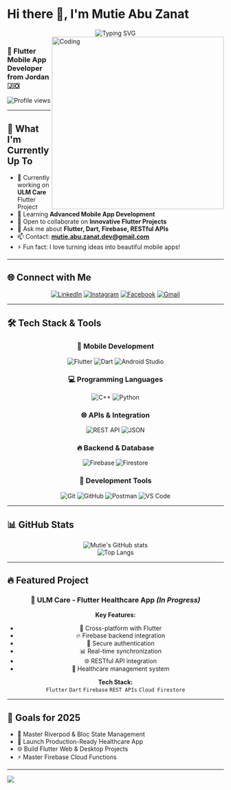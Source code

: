 # Hi there 👋, I'm Mutie Abu Zanat

<div align="center">
  <img src="https://readme-typing-svg.demolab.com?font=Fira+Code&size=22&pause=1000&center=true&vCenter=true&width=500&lines=Welcome+to+my+GitHub+Profile!;Flutter+Mobile+App+Developer;Passionate+about+Mobile+Development;Always+Learning+New+Technologies" alt="Typing SVG" />
</div>

<img align="right" alt="Coding" width="400" src="https://media.giphy.com/media/qgQUggAC3Pfv687qPC/giphy.gif" />

### 📱 Flutter Mobile App Developer from Jordan 🇯🇴

![Profile views](https://komarev.com/ghpvc/?username=mutie-az&label=Profile%20views&color=0e75b6&style=flat)

---

## 🚀 What I'm Currently Up To

- 🔭 Currently working on **ULM Care** Flutter Project  
- 🌱 Learning **Advanced Mobile App Development**  
- 👯 Open to collaborate on **Innovative Flutter Projects**  
- 💬 Ask me about **Flutter, Dart, Firebase, RESTful APIs**  
- 📫 Contact: **mutie.abu.zanat.dev@gmail.com**  
- ⚡ Fun fact: I love turning ideas into beautiful mobile apps!  

---

## 🌐 Connect with Me

<div align="center">
  
[![LinkedIn](https://img.shields.io/badge/LinkedIn-0077B5?style=for-the-badge&logo=linkedin&logoColor=white)](https://www.linkedin.com/in/mutie3az)
[![Instagram](https://img.shields.io/badge/Instagram-E4405F?style=for-the-badge&logo=instagram&logoColor=white)](https://www.instagram.com/mutie_az)
[![Facebook](https://img.shields.io/badge/Facebook-1877F2?style=for-the-badge&logo=facebook&logoColor=white)](https://www.facebook.com/share/19pu6ykYnM/)
[![Gmail](https://img.shields.io/badge/Email-D14836?style=for-the-badge&logo=gmail&logoColor=white)](mailto:mutie.abu.zanat.dev@gmail.com)

</div>

---

## 🛠 Tech Stack & Tools

<div align="center">

### 📱 Mobile Development
![Flutter](https://img.shields.io/badge/Flutter-02569B?style=for-the-badge&logo=flutter&logoColor=white)
![Dart](https://img.shields.io/badge/Dart-0175C2?style=for-the-badge&logo=dart&logoColor=white)
![Android Studio](https://img.shields.io/badge/Android_Studio-3DDC84?style=for-the-badge&logo=android-studio&logoColor=white)

### 💻 Programming Languages
![C++](https://img.shields.io/badge/C++-00599C?style=for-the-badge&logo=cplusplus&logoColor=white)
![Python](https://img.shields.io/badge/Python-FFD43B?style=for-the-badge&logo=python&logoColor=blue)

### 🌐 APIs & Integration
![REST API](https://img.shields.io/badge/REST_API-02569B?style=for-the-badge&logo=fastapi&logoColor=white)
![JSON](https://img.shields.io/badge/JSON-000000?style=for-the-badge&logo=json&logoColor=white)

### 🔥 Backend & Database
![Firebase](https://img.shields.io/badge/firebase-ffca28?style=for-the-badge&logo=firebase&logoColor=black)
![Firestore](https://img.shields.io/badge/Firestore-039BE5?style=for-the-badge&logo=firebase&logoColor=white)

### 🔧 Development Tools
![Git](https://img.shields.io/badge/GIT-E44C30?style=for-the-badge&logo=git&logoColor=white)
![GitHub](https://img.shields.io/badge/GitHub-100000?style=for-the-badge&logo=github&logoColor=white)
![Postman](https://img.shields.io/badge/Postman-FF6C37?style=for-the-badge&logo=Postman&logoColor=white)
![VS Code](https://img.shields.io/badge/VSCode-0078D4?style=for-the-badge&logo=visualstudiocode&logoColor=white)

</div>

---

## 📊 GitHub Stats

<div align="center">

![Mutie's GitHub stats](https://github-readme-stats.vercel.app/api?username=mutie-az&show_icons=true&theme=radical)  
![Top Langs](https://github-readme-stats.vercel.app/api/top-langs/?username=mutie-az&layout=compact&theme=radical)  

</div>

---

## 🔥 Featured Project

<div align="center">

### 🏥 ULM Care - Flutter Healthcare App *(In Progress)*

**Key Features:**
- 📱 Cross-platform with Flutter  
- 🔥 Firebase backend integration  
- 🔐 Secure authentication  
- 📊 Real-time synchronization  
- 🌐 RESTful API integration  
- 💊 Healthcare management system  

**Tech Stack:**  
`Flutter` `Dart` `Firebase` `REST APIs` `Cloud Firestore`

</div>

---

## 🎯 Goals for 2025
- 🚀 Master Riverpod & Bloc State Management  
- 🏥 Launch Production-Ready Healthcare App  
- 🌐 Build Flutter Web & Desktop Projects  
- ⚡ Master Firebase Cloud Functions  

---

<img src="https://raw.githubusercontent.com/Trilokia/Trilokia/379277808c61ef204768a61bbc5d25bc7798ccf1/bottom_header.svg" />

